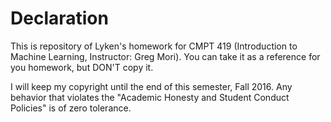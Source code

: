 # Declaration
This is repository of Lyken's homework for CMPT 419 (Introduction to Machine Learning, Instructor: Greg Mori). You can take it as a reference for you homework, but DON'T copy it.

I will keep my copyright until the end of this semester, Fall 2016. Any behavior that violates the "Academic Honesty and Student Conduct Policies" is of zero tolerance.

